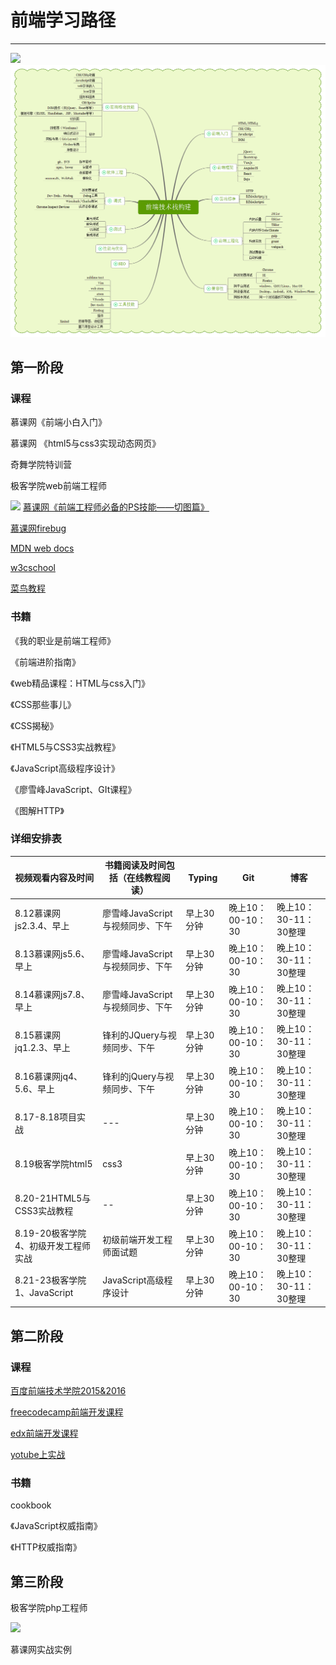 # 前端学习路径
---------------------------------------------------
![](http://i.imgur.com/DGTKxu5.png)
![](前端技术栈构建.png)

## 第一阶段
### 课程
慕课网《前端小白入门》

慕课网 《html5与css3实现动态网页》

奇舞学院特训营

极客学院web前端工程师

![](http://i.imgur.com/lDNau3d.png)
[慕课网《前端工程师必备的PS技能——切图篇》](http://www.imooc.com/learn/506)

[慕课网firebug](http://www.imooc.com/learn/137)

[MDN web docs](https://developer.mozilla.org/zh-CN/)

[w3cschool](http://www.w3school.com.cn/)

[菜鸟教程](http://www.runoob.com/)

### 书籍
《我的职业是前端工程师》

《前端进阶指南》

《web精品课程：HTML与css入门》

《CSS那些事儿》

《CSS揭秘》

《HTML5与CSS3实战教程》

《JavaScript高级程序设计》

《廖雪峰JavaScript、GIt课程》

《图解HTTP》

### 详细安排表

视频观看内容及时间|书籍阅读及时间包括（在线教程阅读）|Typing|Git|博客
-|-|-|-|-
8.12慕课网js2.3.4、早上|廖雪峰JavaScript与视频同步、下午|早上30分钟|晚上10：00-10：30|晚上10：30-11：30整理
8.13慕课网js5.6、早上|廖雪峰JavaScript与视频同步、下午|早上30分钟|晚上10：00-10：30|晚上10：30-11：30整理
8.14慕课网js7.8、早上|廖雪峰JavaScript与视频同步、下午|早上30分钟|晚上10：00-10：30|晚上10：30-11：30整理
8.15慕课网jq1.2.3、早上|锋利的JQuery与视频同步、下午|早上30分钟|晚上10：00-10：30|晚上10：30-11：30整理
8.16慕课网jq4、5.6、早上|锋利的jQuery与视频同步、下午|早上30分钟|晚上10：00-10：30|晚上10：30-11：30整理
8.17-8.18项目实战|---|早上30分钟|晚上10：00-10：30|晚上10：30-11：30整理
8.19极客学院html5|css3|早上30分钟|晚上10：00-10：30|晚上10：30-11：30整理
8.20-21HTML5与CSS3实战教程|--|早上30分钟|晚上10：00-10：30|晚上10：30-11：30整理
8.19-20极客学院4、初级开发工程师实战|初级前端开发工程师面试题|早上30分钟|晚上10：00-10：30|晚上10：30-11：30整理
8.21-23极客学院1、JavaScript|JavaScript高级程序设计|早上30分钟|晚上10：00-10：30|晚上10：30-11：30整理


## 第二阶段
### 课程

[百度前端技术学院2015&2016](http://ife.baidu.com/2016/task/all)

[freecodecamp前端开发课程](https://www.freecodecamp.cn/)

[edx前端开发课程](https://courses.edx.org)

[yotube上实战](https://www.youtube.com/playlist?list=PLDmvslp_VR0wkiclky6vj6SSDx-N2QE9z)

### 书籍
cookbook

《JavaScript权威指南》

《HTTP权威指南》

## 第三阶段

极客学院php工程师

![](http://i.imgur.com/urZI3Cw.png)

慕课网实战实例

